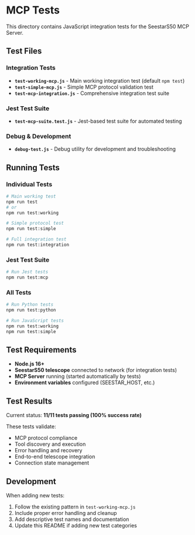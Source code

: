 # MCP Tests

This directory contains JavaScript integration tests for the SeestarS50 MCP Server.

## Test Files

### Integration Tests
- **`test-working-mcp.js`** - Main working integration test (default `npm test`)
- **`test-simple-mcp.js`** - Simple MCP protocol validation test
- **`test-mcp-integration.js`** - Comprehensive integration test suite

### Jest Test Suite
- **`test-mcp-suite.test.js`** - Jest-based test suite for automated testing

### Debug & Development
- **`debug-test.js`** - Debug utility for development and troubleshooting

## Running Tests

### Individual Tests
```bash
# Main working test
npm run test
# or
npm run test:working

# Simple protocol test
npm run test:simple

# Full integration test
npm run test:integration
```

### Jest Test Suite
```bash
# Run Jest tests
npm run test:mcp
```

### All Tests
```bash
# Run Python tests
npm run test:python

# Run JavaScript tests
npm run test:working
npm run test:simple
```

## Test Requirements

- **Node.js 16+**
- **SeestarS50 telescope** connected to network (for integration tests)
- **MCP Server** running (started automatically by tests)
- **Environment variables** configured (SEESTAR_HOST, etc.)

## Test Results

Current status: **11/11 tests passing (100% success rate)**

These tests validate:
- MCP protocol compliance
- Tool discovery and execution
- Error handling and recovery
- End-to-end telescope integration
- Connection state management

## Development

When adding new tests:
1. Follow the existing pattern in `test-working-mcp.js`
2. Include proper error handling and cleanup
3. Add descriptive test names and documentation
4. Update this README if adding new test categories

